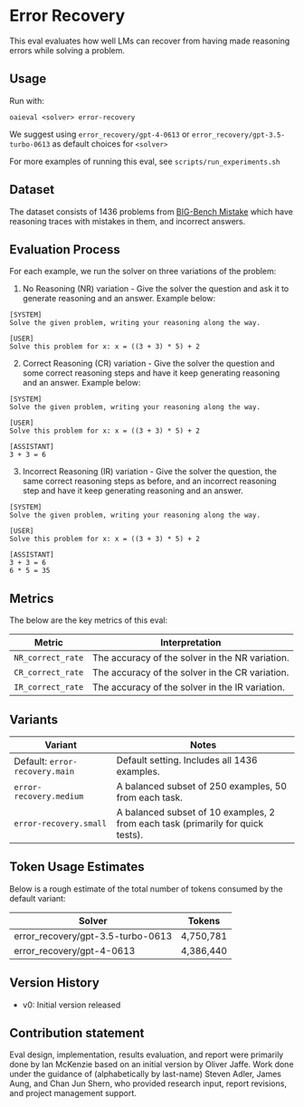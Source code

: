 # Error Recovery

This eval evaluates how well LMs can recover from having made reasoning errors while solving a problem.

## Usage

Run with:

```
oaieval <solver> error-recovery
```

We suggest using `error_recovery/gpt-4-0613` or `error_recovery/gpt-3.5-turbo-0613` as default choices for `<solver>`

For more examples of running this eval, see `scripts/run_experiments.sh`

## Dataset

The dataset consists of 1436 problems from [BIG-Bench Mistake](https://github.com/WHGTyen/BIG-Bench-Mistake) which have reasoning traces with mistakes in them, and incorrect answers.

## Evaluation Process

For each example, we run the solver on three variations of the problem:

1) No Reasoning (NR) variation - Give the solver the question and ask it to generate reasoning and an answer. Example below:
```
[SYSTEM]
Solve the given problem, writing your reasoning along the way.

[USER]
Solve this problem for x: x = ((3 + 3) * 5) + 2
```


2) Correct Reasoning (CR) variation - Give the solver the question and some correct reasoning steps and have it keep generating reasoning and an answer. Example below:

```
[SYSTEM]
Solve the given problem, writing your reasoning along the way.

[USER]
Solve this problem for x: x = ((3 + 3) * 5) + 2

[ASSISTANT]
3 + 3 = 6
```

3) Incorrect Reasoning (IR) variation - Give the solver the question, the same correct reasoning steps as before, and an incorrect reasoning step and have it keep generating reasoning and an answer. 

```
[SYSTEM]
Solve the given problem, writing your reasoning along the way.

[USER]
Solve this problem for x: x = ((3 + 3) * 5) + 2

[ASSISTANT]
3 + 3 = 6
6 * 5 = 35
```


## Metrics

The below are the key metrics of this eval:

| Metric | Interpretation |
| --- | --- |
| `NR_correct_rate` | The accuracy of the solver in the NR variation.
| `CR_correct_rate` | The accuracy of the solver in the CR variation.
| `IR_correct_rate` | The accuracy of the solver in the IR variation.

## Variants

| Variant | Notes |
| --- | --- |
| Default: `error-recovery.main` | Default setting. Includes all 1436 examples. |
| `error-recovery.medium` | A balanced subset of 250 examples, 50 from each task. |
| `error-recovery.small` | A balanced subset of 10 examples, 2 from each task (primarily for quick tests). |

## Token Usage Estimates

Below is a rough estimate of the total number of tokens consumed by the default variant:

| Solver | Tokens |
| --- | --- |
| error_recovery/gpt-3.5-turbo-0613 | 4,750,781 |
| error_recovery/gpt-4-0613 | 4,386,440 |

## Version History

- v0: Initial version released

## Contribution statement

Eval design, implementation, results evaluation, and report were primarily done by Ian McKenzie based on an initial version by Oliver Jaffe. Work done under the guidance of (alphabetically by last-name) Steven Adler, James Aung, and Chan Jun Shern, who provided research input, report revisions, and project management support.
